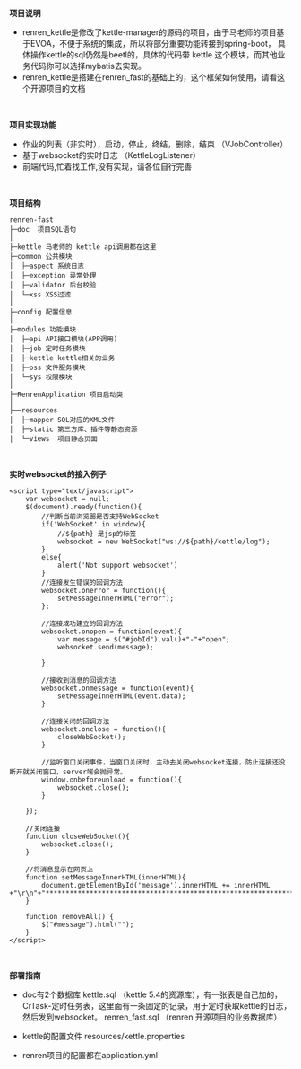 **项目说明** 
- renren_kettle是修改了kettle-manager的源码的项目，由于马老师的项目基于EVOA，不便于系统的集成，所以将部分重要功能转接到spring-boot，
具体操作kettle的sql仍然是beetl的，具体的代码带 kettle 这个模块，而其他业务代码你可以选择mybatis去实现。
- renren_kettle是搭建在renren_fast的基础上的，这个框架如何使用，请看这个开源项目的文档
<br>

**项目实现功能**
- 作业的列表（非实时），启动，停止，终结，删除，结束 （VJobController）
- 基于websocket的实时日志 （KettleLogListener）
- 前端代码,忙着找工作,没有实现，请各位自行完善
<br> 

**项目结构** 
```
renren-fast
├─doc  项目SQL语句
│
├─kettle 马老师的 kettle api调用都在这里
├─common 公共模块
│  ├─aspect 系统日志
│  ├─exception 异常处理
│  ├─validator 后台校验
│  └─xss XSS过滤
│ 
├─config 配置信息
│ 
├─modules 功能模块
│  ├─api API接口模块(APP调用)
│  ├─job 定时任务模块
│  ├─kettle kettle相关的业务
│  ├─oss 文件服务模块
│  └─sys 权限模块
│ 
├─RenrenApplication 项目启动类
│  
├──resources 
│  ├─mapper SQL对应的XML文件
│  ├─static 第三方库、插件等静态资源
│  └─views  项目静态页面

```
<br> 

**实时websocket的接入例子**
```
<script type="text/javascript">
    var websocket = null;
    $(document).ready(function(){
        //判断当前浏览器是否支持WebSocket
        if('WebSocket' in window){
            //${path} 是jsp的标签
            websocket = new WebSocket("ws://${path}/kettle/log");
        }
        else{
            alert('Not support websocket')
        }
        //连接发生错误的回调方法
        websocket.onerror = function(){
            setMessageInnerHTML("error");
        };

        //连接成功建立的回调方法
        websocket.onopen = function(event){
            var message = $("#jobId").val()+"-"+"open";
            websocket.send(message);

        }

        //接收到消息的回调方法
        websocket.onmessage = function(event){
            setMessageInnerHTML(event.data);
        }

        //连接关闭的回调方法
        websocket.onclose = function(){
            closeWebSocket();
        }

        //监听窗口关闭事件，当窗口关闭时，主动去关闭websocket连接，防止连接还没断开就关闭窗口，server端会抛异常。
        window.onbeforeunload = function(){
            websocket.close();
        }

    });

    //关闭连接
    function closeWebSocket(){
        websocket.close();
    }

    //将消息显示在网页上
    function setMessageInnerHTML(innerHTML){
        document.getElementById('message').innerHTML += innerHTML +"\r\n"+"***********************************************************************>"+"\r\n";
    }

    function removeAll() {
        $("#message").html("");
    }
</script>
```
<br>

**部署指南**
- doc有2个数据库
    kettle.sql （kettle 5.4的资源库），有一张表是自己加的，CrTask-定时任务表，这里面有一条固定的记录，用于定时获取kettle的日志，然后发到websocket。
    renren_fast.sql （renren 开源项目的业务数据库）

- kettle的配置文件  resources/kettle.properties

- renren项目的配置都在application.yml


